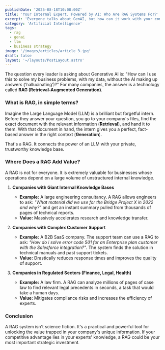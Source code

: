 ```yaml
---
publishDate: '2025-08-18T10:00:00Z'
title: 'Your Internal Expert, Powered by AI: Who Are RAG Systems For?'
excerpt: 'Everyone talks about GenAI, but how can it work with your company’s unique knowledge? RAG systems are the practical solution, acting as an expert that has read all your internal documents. Find out if it’s relevant for you.'
category: 'Artificial Intelligence'
tags:
  - rag
  - genai
  - llm
  - business strategy
image: '/images/articles/article_3.jpg'
draft: false
layout: '~/layouts/PostLayout.astro'
---
```


The question every leader is asking about Generative AI is: "How can I use this to solve my business problems, with my data, without the AI making up answers ('hallucinating')?" For many companies, the answer is a technology called **RAG (Retrieval-Augmented Generation)**.

### What is RAG, in simple terms?
Imagine the Large Language Model (LLM) is a brilliant but forgetful intern.
Before they answer your question, you go to your company's files, find the exact document with the relevant information (**Retrieval**), and hand it to them. With that document in hand, the intern gives you a perfect, fact-based answer in the right context (**Generation**).

That's a RAG. It connects the power of an LLM with your private, trustworthy knowledge base.

### Where Does a RAG Add Value?

A RAG is not for everyone. It is extremely valuable for businesses whose operations depend on a large volume of unstructured internal knowledge.

1.  **Companies with Giant Internal Knowledge Bases**
    * **Example:** A large engineering consultancy. A RAG allows engineers to ask: *"What material did we use for the Bridge Project X in 2022 and why?"* and get an instant summary pulled from thousands of pages of technical reports.
    * **Value:** Massively accelerates research and knowledge transfer.

2.  **Companies with Complex Customer Support**
    * **Example:** A B2B SaaS company. The support team can use a RAG to ask: *"How do I solve error code 501 for an Enterprise plan customer with the Salesforce integration?"*. The system finds the solution in technical manuals and past support tickets.
    * **Value:** Drastically reduces response times and improves the quality of support.

3.  **Companies in Regulated Sectors (Finance, Legal, Health)**
    * **Example:** A law firm. A RAG can analyze millions of pages of case law to find relevant legal precedents in seconds, a task that would take a human days.
    * **Value:** Mitigates compliance risks and increases the efficiency of experts.

### Conclusion
A RAG system isn't science fiction. It's a practical and powerful tool for unlocking the value trapped in your company's unique information. If your competitive advantage lies in your experts' knowledge, a RAG could be your most important strategic investment.